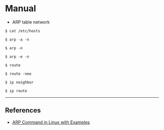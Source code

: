 # Manual

- ARP table network

`$ cat /etc/hosts`

`$ arp -a -n`

`$ arp -n`

`$ arp -e -n`

`$ route`

`$ route -nee`

`$ ip neighbor`

`$ ip route`

---
## References

- [ARP Command in Linux with Examples](https://www.geeksforgeeks.org/arp-command-in-linux-with-examples/)